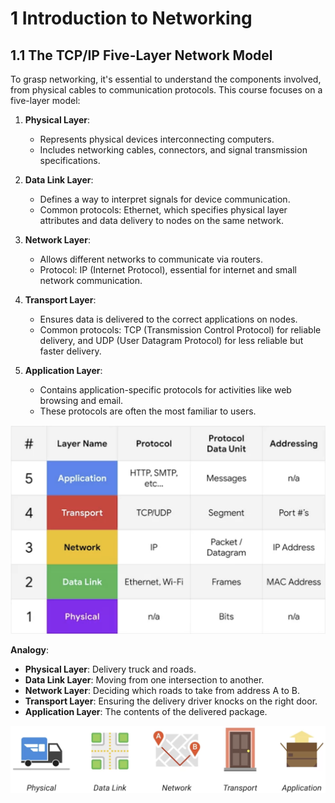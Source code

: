 # 1 Introduction to Networking
## 1.1 The TCP/IP Five-Layer Network Model
To grasp networking, it's essential to understand the components involved, from physical cables to communication protocols. This course focuses on a five-layer model:

1. **Physical Layer**: 
   - Represents physical devices interconnecting computers.
   - Includes networking cables, connectors, and signal transmission specifications.

2. **Data Link Layer**: 
   - Defines a way to interpret signals for device communication.
   - Common protocols: Ethernet, which specifies physical layer attributes and data delivery to nodes on the same network.

3. **Network Layer**: 
   - Allows different networks to communicate via routers.
   - Protocol: IP (Internet Protocol), essential for internet and small network communication.

4. **Transport Layer**: 
   - Ensures data is delivered to the correct applications on nodes.
   - Common protocols: TCP (Transmission Control Protocol) for reliable delivery, and UDP (User Datagram Protocol) for less reliable but faster delivery.

5. **Application Layer**: 
   - Contains application-specific protocols for activities like web browsing and email.
   - These protocols are often the most familiar to users.

![](https://github.com/JavadZandiyeh/Coursera-The-Bits-and-Bytes-of-Computer-Networking/blob/main/images/Screenshot%202024-08-04%20at%2011.47.25.png)

**Analogy**: 
- **Physical Layer**: Delivery truck and roads.
- **Data Link Layer**: Moving from one intersection to another.
- **Network Layer**: Deciding which roads to take from address A to B.
- **Transport Layer**: Ensuring the delivery driver knocks on the right door.
- **Application Layer**: The contents of the delivered package.

![](https://github.com/JavadZandiyeh/Coursera-The-Bits-and-Bytes-of-Computer-Networking/blob/main/images/Screenshot%202024-08-04%20at%2011.45.25.png)

